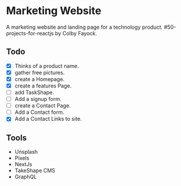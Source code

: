 # Marketing Website

A marketing website and landing page for a technology product. #50-projects-for-reactjs by Colby Fayock.

## Todo

- [x] Thinks of a product name.
- [x] gather free pictures.
- [x] create a Homepage.
- [x] create a features Page.
- [ ] add TaskShape.
- [ ] Add a signup form.
- [ ] create a Contact Page.
- [ ] Add a Contact form.
- [x] Add a Contact Links to site.

## Tools

- Unsplash
- Pixels
- NextJs
- TakeShape CMS
- GraphQL

